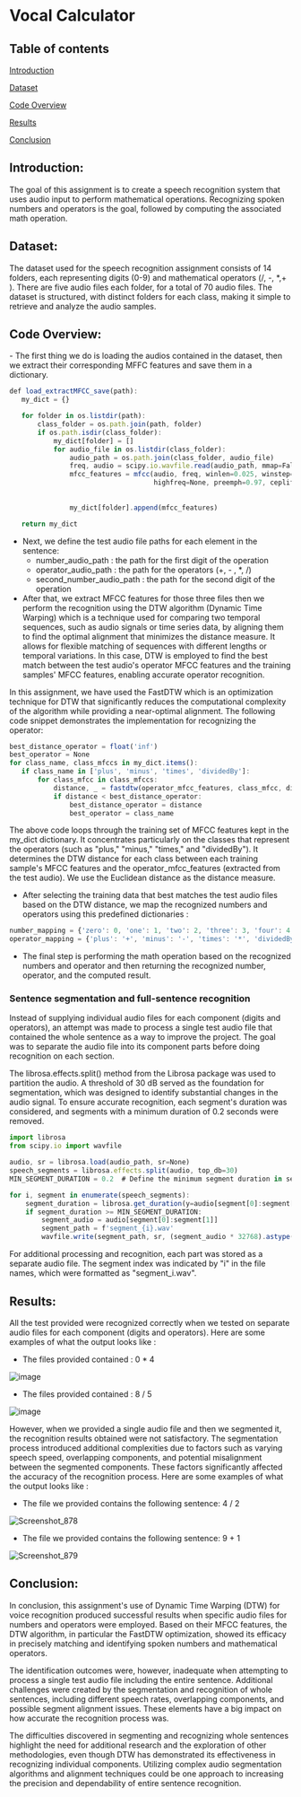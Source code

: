 # Vocal Calculator
**<h2>Table of contents</h2>**

   [Introduction](#Introduction)
   
   [Dataset](#Dataset)
   
   [Code Overview](#Code-Overview)
   
   [Results](#Results)

   [Conclusion](#Conclusion)
   
<h2>Introduction: </h2>
The goal of this assignment is to create a speech recognition system that uses audio input to perform mathematical operations. Recognizing spoken numbers and operators is the goal, followed by computing the associated math operation.

<h2>Dataset:</h2>
The dataset used for the speech recognition assignment consists of 14 folders, each representing digits (0-9) and mathematical operators (/, -, *,+ ).
There are five audio files each folder, for a total of 70 audio files. The dataset is structured, with distinct folders for each class, making it simple to retrieve and analyze the audio samples.

<h2>Code Overview:</h2>
- The first thing we do is loading the audios contained in the dataset, then we extract their corresponding MFFC features and save them in a dictionary.

 ```javascript
 def load_extractMFCC_save(path):
    my_dict = {}

    for folder in os.listdir(path):
        class_folder = os.path.join(path, folder)
        if os.path.isdir(class_folder):
            my_dict[folder] = []
            for audio_file in os.listdir(class_folder):
                audio_path = os.path.join(class_folder, audio_file)
                freq, audio = scipy.io.wavfile.read(audio_path, mmap=False)
                mfcc_features = mfcc(audio, freq, winlen=0.025, winstep=0.01, numcep=13, nfilt=26, nfft=3000, lowfreq=0,
                                     highfreq=None, preemph=0.97, ceplifter=22, appendEnergy=False)
                
           
                my_dict[folder].append(mfcc_features)

    return my_dict
 ```
 
 
 - Next, we define the test audio file paths for each element in the sentence: 
    - number_audio_path : the path for the first digit of the operation
    - operator_audio_path : the path for the operators (+, - , *, /)
    - second_number_audio_path : the path for the second digit of the operation
 - After that, we extract MFCC features for those three files then we perform the recognition using the DTW algorithm (Dynamic Time Warping) which is a technique used for comparing two temporal sequences, such as audio signals or time series data, by aligning them to find the optimal alignment that minimizes the distance measure. It allows for flexible matching of sequences with different lengths or temporal variations. In this case, DTW is employed to find the best match between the test audio's operator MFCC features and the training samples' MFCC features, enabling accurate operator recognition.


In this assignment, we have used the FastDTW which is an optimization technique for DTW that significantly reduces the computational complexity of the algorithm while providing a near-optimal alignment. 
The following code snippet demonstrates the implementation for recognizing the operator: 

 ```javascript
best_distance_operator = float('inf')
best_operator = None
for class_name, class_mfccs in my_dict.items():
    if class_name in ['plus', 'minus', 'times', 'dividedBy']:
        for class_mfcc in class_mfccs:
            distance, _ = fastdtw(operator_mfcc_features, class_mfcc, dist=euclidean)
            if distance < best_distance_operator:
                best_distance_operator = distance
                best_operator = class_name
 ```
 
 The above code loops through the training set of MFCC features kept in the my_dict dictionary. It concentrates particularly on the classes that represent the operators (such as "plus," "minus," "times," and "dividedBy"). It determines the DTW distance for each class between each training sample's MFCC features and the operator_mfcc_features (extracted from the test audio). We use the Euclidean distance as the distance measure.
- After selecting the training data that best matches the test audio files based on the DTW distance, we map the recognized numbers and operators using this predefined dictionaries :

```javascript
number_mapping = {'zero': 0, 'one': 1, 'two': 2, 'three': 3, 'four': 4, 'five': 5, 'six': 6, 'seven': 7, 'eight': 8, 'nine': 9}
operator_mapping = {'plus': '+', 'minus': '-', 'times': '*', 'dividedBy': '/'}
 ```
 
 - The final step is performing the math operation based on the recognized numbers and operator and then returning the recognized number, operator, and the computed result.
 
 <h3>Sentence segmentation and full-sentence recognition</h3>
 
Instead of supplying individual audio files for each component (digits and operators), an attempt was made to process a single test audio file that contained the whole sentence as a way to improve the project. The goal was to separate the audio file into its component parts before doing recognition on each section.


The librosa.effects.split() method from the Librosa package was used to partition the audio. A threshold of 30 dB served as the foundation for segmentation, which was designed to identify substantial changes in the audio signal. To ensure accurate recognition, each segment's duration was considered, and segments with a minimum duration of 0.2 seconds were removed.
```javascript
import librosa
from scipy.io import wavfile

audio, sr = librosa.load(audio_path, sr=None)    
speech_segments = librosa.effects.split(audio, top_db=30)
MIN_SEGMENT_DURATION = 0.2  # Define the minimum segment duration in seconds

for i, segment in enumerate(speech_segments):
    segment_duration = librosa.get_duration(y=audio[segment[0]:segment[1]], sr=sr)
    if segment_duration >= MIN_SEGMENT_DURATION:
        segment_audio = audio[segment[0]:segment[1]]
        segment_path = f'segment_{i}.wav'
        wavfile.write(segment_path, sr, (segment_audio * 32768).astype(np.int16))

 ```
 
 For additional processing and recognition, each part was stored as a separate audio file. The segment index was indicated by "i" in the file names, which were formatted as "segment_i.wav".

 
 <h2>Results:</h2>
 All the test provided were recognized correctly when we tested on separate audio files for each component (digits and operators).
 Here are some examples of what the output looks like : 
 
 * The files provided contained : 0 * 4
 
![image](https://github.com/ikram28/Vocal-Calculator/assets/86806466/80d58c07-769c-45aa-a117-2e1aa956ffe2)

* The files provided contained : 8 / 5

![image](https://github.com/ikram28/Vocal-Calculator/assets/86806466/87ac5d73-c335-455a-9ecd-82a159ccfaff)

However, when we provided a single audio file and then we segmented it, the recognition results obtained were not satisfactory. The segmentation process introduced additional complexities due to factors such as varying speech speed, overlapping components, and potential misalignment between the segmented components. These factors significantly affected the accuracy of the recognition process.
 Here are some examples of what the output looks like :
* The file we provided contains the following sentence: 4 / 2

![Screenshot_878](https://github.com/ikram28/Vocal-Calculator/assets/86806466/094cc0a6-9ae0-45f1-946f-3f7d80ca9416)

* The file we provided contains the following sentence:  9 + 1

![Screenshot_879](https://github.com/ikram28/Vocal-Calculator/assets/86806466/b41de866-242a-4600-9bd8-5942578b4dc6)

 


<h2>Conclusion:</h2>
In conclusion, this assignment's use of Dynamic Time Warping (DTW) for voice recognition produced successful results when specific audio files for numbers and operators were employed. Based on their MFCC features, the DTW algorithm, in particular the FastDTW optimization, showed its efficacy in precisely matching and identifying spoken numbers and mathematical operators.

The identification outcomes were, however, inadequate when attempting to process a single test audio file including the entire sentence. Additional challenges were created by the segmentation and recognition of whole sentences, including different speech rates, overlapping components, and possible segment alignment issues. These elements have a big impact on how accurate the recognition process was.

The difficulties discovered in segmenting and recognizing whole sentences highlight the need for additional research and the exploration of other methodologies, even though DTW has demonstrated its effectiveness in recognizing individual components. Utilizing complex audio segmentation algorithms and alignment techniques could be one approach to increasing the precision and dependability of entire sentence recognition.






 
